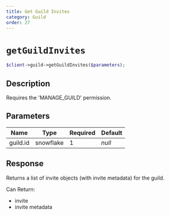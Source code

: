 ```yaml
---
title: Get Guild Invites
category: Guild
order: 27
---
```


# `getGuildInvites`

```php
$client->guild->getGuildInvites($parameters);
```

## Description

Requires the &#039;MANAGE_GUILD&#039; permission.

## Parameters


Name | Type | Required | Default
--- | --- | --- | ---
guild.id | snowflake | 1 | *null*

## Response

Returns a list of invite objects (with invite metadata) for the guild.

Can Return:

* invite
* invite metadata
